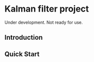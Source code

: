 # Kalman filter project

Under development.  Not ready for use.  

## Introduction

## Quick Start 


